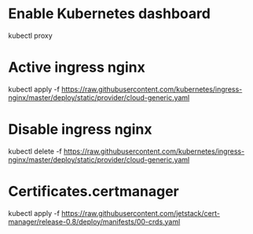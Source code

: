 # Enable Kubernetes dashboard
kubectl proxy

# Active ingress nginx
kubectl apply -f https://raw.githubusercontent.com/kubernetes/ingress-nginx/master/deploy/static/provider/cloud-generic.yaml

# Disable ingress nginx
kubectl delete -f https://raw.githubusercontent.com/kubernetes/ingress-nginx/master/deploy/static/provider/cloud-generic.yaml

# Certificates.certmanager
kubectl apply -f https://raw.githubusercontent.com/jetstack/cert-manager/release-0.8/deploy/manifests/00-crds.yaml